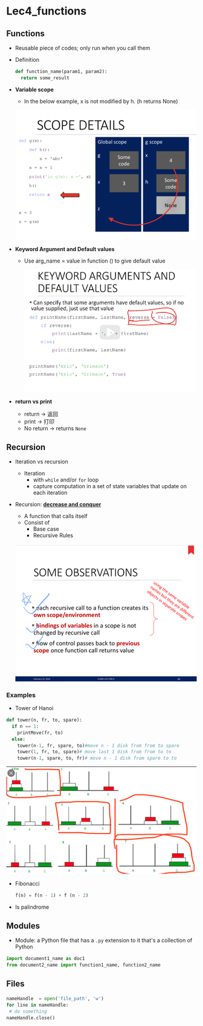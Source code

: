 # Lec4_functions

## Functions

* Reusable piece of codes; only run when you call them

* Definition

  ```python
  def function_name(param1, param2):
    return some_result
  ```

* **Variable scope**

  * In the below example, x is not modified by h. (h returns None)

  ![image-20200624003609346](assets/img/readme/image-20200624003609346.png)

* **Keyword Argument and Default values**

  * Use arg_name = value in function () to give default value

    ![image-20200624004939497](assets/img/readme/image-20200624004939497.png)

* **return vs print**

  * return -> 返回
  * print -> 打印
  * No return -> returns `None`



## Recursion

* Iteration vs recursion

  * Iteration
    * with `while` and/or `for` loop
    * capture computation in a set of state variables that update on each iteration 

* Recursion: **<u>decrease and conquer</u>**

  * A function that calls itself
  * Consist of 
    * Base case
    * Recursive Rules

  ![IMG_0167](assets/img/readme/IMG_0167.jpg)

### Examples

* Tower of Hanoi

```python
def tower(n, fr, to, spare):
  if n == 1:
    printMove(fr, to)
  else: 
    tower(n-1, fr, spare, to)#move n - 1 disk from from to spare
    tower(1, fr, to, spare)# move last 1 disk from from to to
    tower(n-1, spare, to, fr)# move n - 1 disk from spare to to
```

![image-20200624013646106](assets/img/readme/image-20200624013646106.png)

* Fibonacci

  ```python
  f(n) = f(n - 1) + f (n - 2)
  ```

  

* Is palindrome

## Modules 

* Module: a Python file that has a `.py` extension to it that's a collection of Python

```python
import document1_name as doc1
from document2_name import function1_name, function2_name
```

## Files

```python
nameHandle  = open('file_path', 'w')
for line in nameHandle:
 # do something
nameHandle.close()
```

